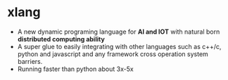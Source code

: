 # xlang
* A new dynamic programing language for **AI and IOT** with natural born **distributed computing ability**    
* A super glue to easily integrating with other languages such as c++/c, python and javascript and any framework cross operation system barriers.  
* Running faster than python about 3x-5x  
